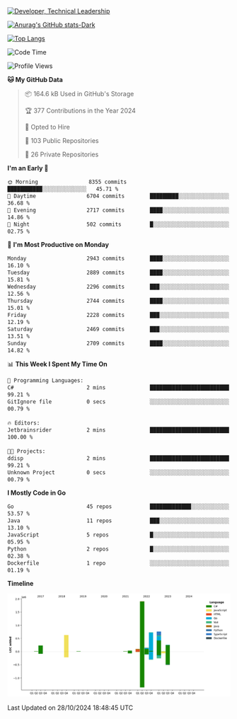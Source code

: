 <div>
  <a href="https://www.linkedin.com/in/arielpineiro/" target="_blank" rel="nofollow noopener noreferrer">
    <img src="https://img.shields.io/badge/-LinkedIn-%230077B5?style=for-the-badge&logo=linkedin&logoColor=white" alt="Developer, Technical Leadership" title="Ariel Piñeiro">
  </a>
</div>

[![Anurag's GitHub stats-Dark](https://github-readme-stats.vercel.app/api?username=arielsrv&show_icons=true&theme=dark#gh-dark-mode-only)](https://github.com/anuraghazra/github-readme-stats#gh-dark-mode-only)

[![Top Langs](https://github-readme-stats.vercel.app/api/top-langs/?username=arielsrv&layout=compact&langs_count=10&theme=dark#gh-dark-mode-only)](https://github.com/anuraghazra/github-readme-stats&theme=dark#gh-dark-mode-only)

<!--START_SECTION:waka-->
![Code Time](http://img.shields.io/badge/Code%20Time-1%2C106%20hrs%2049%20mins-blue)

![Profile Views](http://img.shields.io/badge/Profile%20Views-4-blue)

**🐱 My GitHub Data** 

> 📦 164.6 kB Used in GitHub's Storage 
 > 
> 🏆 377 Contributions in the Year 2024
 > 
> 💼 Opted to Hire
 > 
> 📜 103 Public Repositories 
 > 
> 🔑 26 Private Repositories 
 > 
**I'm an Early 🐤** 

```text
🌞 Morning                8355 commits        ███████████░░░░░░░░░░░░░░   45.71 % 
🌆 Daytime                6704 commits        █████████░░░░░░░░░░░░░░░░   36.68 % 
🌃 Evening                2717 commits        ████░░░░░░░░░░░░░░░░░░░░░   14.86 % 
🌙 Night                  502 commits         █░░░░░░░░░░░░░░░░░░░░░░░░   02.75 % 
```
📅 **I'm Most Productive on Monday** 

```text
Monday                   2943 commits        ████░░░░░░░░░░░░░░░░░░░░░   16.10 % 
Tuesday                  2889 commits        ████░░░░░░░░░░░░░░░░░░░░░   15.81 % 
Wednesday                2296 commits        ███░░░░░░░░░░░░░░░░░░░░░░   12.56 % 
Thursday                 2744 commits        ████░░░░░░░░░░░░░░░░░░░░░   15.01 % 
Friday                   2228 commits        ███░░░░░░░░░░░░░░░░░░░░░░   12.19 % 
Saturday                 2469 commits        ███░░░░░░░░░░░░░░░░░░░░░░   13.51 % 
Sunday                   2709 commits        ████░░░░░░░░░░░░░░░░░░░░░   14.82 % 
```


📊 **This Week I Spent My Time On** 

```text
💬 Programming Languages: 
C#                       2 mins              █████████████████████████   99.21 % 
GitIgnore file           0 secs              ░░░░░░░░░░░░░░░░░░░░░░░░░   00.79 % 

🔥 Editors: 
Jetbrainsrider           2 mins              █████████████████████████   100.00 % 

🐱‍💻 Projects: 
ddisp                    2 mins              █████████████████████████   99.21 % 
Unknown Project          0 secs              ░░░░░░░░░░░░░░░░░░░░░░░░░   00.79 % 
```

**I Mostly Code in Go** 

```text
Go                       45 repos            █████████████░░░░░░░░░░░░   53.57 % 
Java                     11 repos            ███░░░░░░░░░░░░░░░░░░░░░░   13.10 % 
JavaScript               5 repos             █░░░░░░░░░░░░░░░░░░░░░░░░   05.95 % 
Python                   2 repos             █░░░░░░░░░░░░░░░░░░░░░░░░   02.38 % 
Dockerfile               1 repo              ░░░░░░░░░░░░░░░░░░░░░░░░░   01.19 % 
```



**Timeline**

![Lines of Code chart](https://raw.githubusercontent.com/arielsrv/arielsrv/main/assets/bar_graph.png)


 Last Updated on 28/10/2024 18:48:45 UTC
<!--END_SECTION:waka-->
